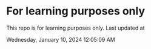# For learning purposes only
This repo is for learning purposes only.
Last updated at

Wednesday, January 10, 2024 12:05:09 AM

